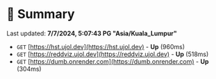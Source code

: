 # 📖 Summary
Last updated: **7/7/2024, 5:07:43 PG "Asia/Kuala_Lumpur"**

- `GET` [https://hst.ujol.dev](https://hst.ujol.dev) - **Up** (960ms)
- `GET` [https://reddviz.ujol.dev](https://reddviz.ujol.dev) - **Up** (518ms)
- `GET` [https://dumb.onrender.com](https://dumb.onrender.com) - **Up** (304ms)
